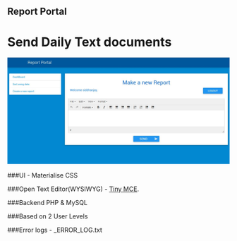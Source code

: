 Report Portal
-------------
Send Daily Text documents
=========================

![report-screenshot](screenshots/rp2.jpg "Make report online")

###UI - Materialise CSS

###Open Text Editor(WYSIWYG) - [Tiny MCE](http://www.tinymce.com/). 

###Backend PHP & MySQL 

###Based on 2 User Levels

###Error logs - _ERROR_LOG.txt
